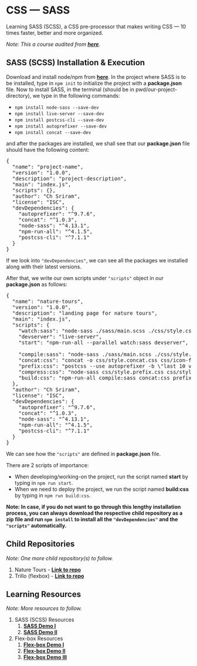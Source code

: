 # CSS &mdash; SASS

Learning SASS (SCSS), a CSS pre-processor that makes writing CSS &mdash; 10 times faster, better and more organized.

*Note: This a course audited from **[here](https://www.udemy.com/course/advanced-css-and-sass/)**.*

## SASS (SCSS) Installation & Execution

Download and install node/npm from __[here](https://nodejs.org/)__. In the project where SASS is to be installed, type in `npm init` to initialize the project with a __package.json__ file. Now to install SASS, in the terminal (should be in pwd/our-project-directory), we type in the following commands:

- `npm install node-sass --save-dev` 
- `npm install live-server --save-dev`
- `npm install postcss-cli --save-dev`
- `npm install autoprefixer --save-dev`
- `npm install concat --save-dev`

and after the packages are installed, we shall see that our **package.json** file should have the following content:

<pre>
{
  "name": "project-name",
  "version": "1.0.0",
  "description": "project-description",
  "main": "index.js",
  "scripts": {},
  "author": "Ch Sriram",
  "license": "ISC",
  "devDependencies": {
    "autoprefixer": "^9.7.6",
    "concat": "^1.0.3",
    "node-sass": "^4.13.1",
    "npm-run-all": "^4.1.5",
    "postcss-cli": "^7.1.1"
  }
}
</pre>

If we look into `"devDependencies"`, we can see all the packages we installed along with their latest versions.

After that, we write our own scripts under `"scripts"` object in our **package.json** as follows:

<pre>
{
  "name": "nature-tours",
  "version": "1.0.0",
  "description": "landing page for nature tours",
  "main": "index.js",
  "scripts": {
    "watch:sass": "node-sass ./sass/main.scss ./css/style.css -w",
    "devserver": "live-server",
    "start": "npm-run-all --parallel watch:sass devserver",

    "compile:sass": "node-sass ./sass/main.scss ./css/style.comp.css",
    "concat:css": "concat -o css/style.concat.css css/icon-font.css css/style.comp.css",
    "prefix:css": "postcss --use autoprefixer -b \"last 10 versions\" css/style.concat.css -o css/style.prefix.css",
    "compress:css": "node-sass css/style.prefix.css css/style.min.css --output-style compressed",
    "build:css": "npm-run-all compile:sass concat:css prefix:css compress:css"
  },
  "author": "Ch Sriram",
  "license": "ISC",
  "devDependencies": {
    "autoprefixer": "^9.7.6",
    "concat": "^1.0.3",
    "node-sass": "^4.13.1",
    "npm-run-all": "^4.1.5",
    "postcss-cli": "^7.1.1"
  }
}
</pre>

We can see how the `"scripts"` are defined in **package.json** file. 

There are 2 scripts of importance:

- When developing/working-on the project, run the script named **start** by typing in `npm run start`.
- When we need to deploy the project, we run the script named **build:css** by typing in `npm run build:css`.

**Note: In case, if you do not want to go through this lengthy installation process, you can always download the respective child repository as a zip file and run `npm install` to install all the `"devDependencies"` and the `"scripts"` automatically.**

## Child Repositories

*Note: One more child repository(s) to follow.*

1. Nature Tours - **[Link to repo](https://github.com/Ch-sriram/nature-tours)**
2. Trillo (flexbox) - **[Link to repo](https://github.com/Ch-sriram/trillo-flexbox)**


## Learning Resources

*Note: More resources to follow.*

1. SASS (SCSS) Resources
   1. **[SASS Demo I](https://codepen.io/ch-sriram/pen/KKdMmZj)**
   2. **[SASS Demo II](https://codepen.io/ch-sriram/pen/MWaexGp)**
2. Flex-box Resources
   1. **[Flex-box Demo I](https://codepen.io/ch-sriram/pen/mdeGLxq)**
   2. **[Flex-box Demo II](https://codepen.io/ch-sriram/pen/jObvKqN)**
   3. **[Flex-box Demo III](https://codepen.io/ch-sriram/pen/qBOJOWy)**